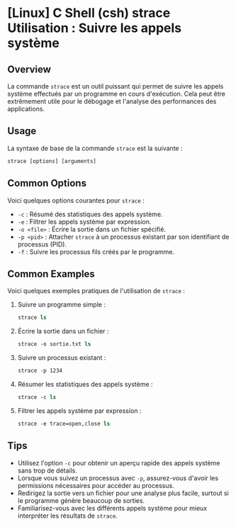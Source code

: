 # [Linux] C Shell (csh) strace Utilisation : Suivre les appels système

## Overview
La commande `strace` est un outil puissant qui permet de suivre les appels système effectués par un programme en cours d'exécution. Cela peut être extrêmement utile pour le débogage et l'analyse des performances des applications.

## Usage
La syntaxe de base de la commande `strace` est la suivante :

```csh
strace [options] [arguments]
```

## Common Options
Voici quelques options courantes pour `strace` :

- `-c` : Résumé des statistiques des appels système.
- `-e` : Filtrer les appels système par expression.
- `-o <file>` : Écrire la sortie dans un fichier spécifié.
- `-p <pid>` : Attacher `strace` à un processus existant par son identifiant de processus (PID).
- `-f` : Suivre les processus fils créés par le programme.

## Common Examples
Voici quelques exemples pratiques de l'utilisation de `strace` :

1. Suivre un programme simple :
   ```csh
   strace ls
   ```

2. Écrire la sortie dans un fichier :
   ```csh
   strace -o sortie.txt ls
   ```

3. Suivre un processus existant :
   ```csh
   strace -p 1234
   ```

4. Résumer les statistiques des appels système :
   ```csh
   strace -c ls
   ```

5. Filtrer les appels système par expression :
   ```csh
   strace -e trace=open,close ls
   ```

## Tips
- Utilisez l'option `-c` pour obtenir un aperçu rapide des appels système sans trop de détails.
- Lorsque vous suivez un processus avec `-p`, assurez-vous d'avoir les permissions nécessaires pour accéder au processus.
- Redirigez la sortie vers un fichier pour une analyse plus facile, surtout si le programme génère beaucoup de sorties.
- Familiarisez-vous avec les différents appels système pour mieux interpréter les résultats de `strace`.